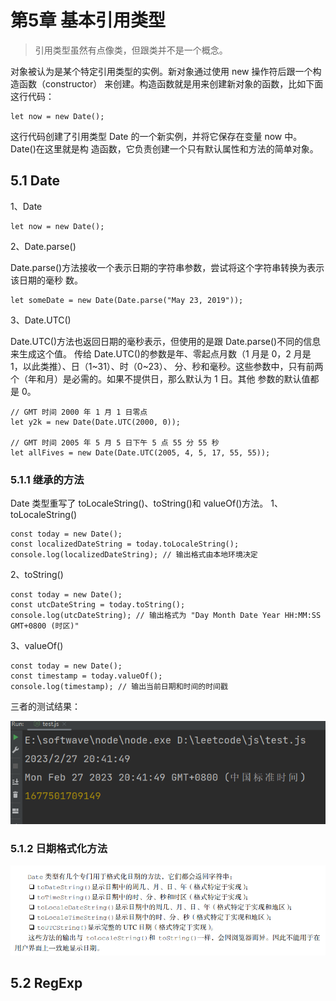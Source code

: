 # 第5章 基本引用类型

> 引用类型虽然有点像类，但跟类并不是一个概念。

对象被认为是某个特定引用类型的实例。新对象通过使用 new 操作符后跟一个构造函数（constructor）
来创建。构造函数就是用来创建新对象的函数，比如下面这行代码：

    let now = new Date(); 

这行代码创建了引用类型 Date 的一个新实例，并将它保存在变量 now 中。Date()在这里就是构
造函数，它负责创建一个只有默认属性和方法的简单对象。

## 5.1 Date
1、Date

    let now = new Date();

2、Date.parse()

Date.parse()方法接收一个表示日期的字符串参数，尝试将这个字符串转换为表示该日期的毫秒
数。

    let someDate = new Date(Date.parse("May 23, 2019"));

3、Date.UTC()

Date.UTC()方法也返回日期的毫秒表示，但使用的是跟 Date.parse()不同的信息来生成这个值。
传给 Date.UTC()的参数是年、零起点月数（1 月是 0，2 月是 1，以此类推）、日（1~31）、时（0~23）、
分、秒和毫秒。这些参数中，只有前两个（年和月）是必需的。如果不提供日，那么默认为 1 日。其他
参数的默认值都是 0。

    // GMT 时间 2000 年 1 月 1 日零点
    let y2k = new Date(Date.UTC(2000, 0)); 

    // GMT 时间 2005 年 5 月 5 日下午 5 点 55 分 55 秒
    let allFives = new Date(Date.UTC(2005, 4, 5, 17, 55, 55));

### 5.1.1 继承的方法
Date 类型重写了 toLocaleString()、toString()和 valueOf()方法。
1、toLocaleString()

    const today = new Date();
    const localizedDateString = today.toLocaleString();
    console.log(localizedDateString); // 输出格式由本地环境决定

2、toString()

    const today = new Date();
    const utcDateString = today.toString();
    console.log(utcDateString); // 输出格式为 "Day Month Date Year HH:MM:SS GMT+0800 (时区)"


3、valueOf()

    const today = new Date();
    const timestamp = today.valueOf();
    console.log(timestamp); // 输出当前日期和时间的时间戳

三者的测试结果：

![img_9.png](img_9.png)

### 5.1.2 日期格式化方法
![img_10.png](img_10.png)

## 5.2 RegExp
